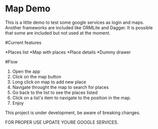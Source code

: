 Map Demo
========

This is a little demo to test some google services as login and maps. Another frameworks are included like ORMLite and Dagger. It is possible that some are included but not used at the moment.

#Current features

*Places list
*Map with places
*Place details
*Dummy drawer


#Flow

1. Open the app
2. Click on the map button
3. Long click on map to add new place
4. Navigate throught the map to search for places
5. Go back to the list to see the places listed
6. Click on a list's item to navigate to the position in the map.
7. Enjoy

This project is under development, be aware of breaking changes.

FOR PROPER USE UPDATE YOURE GOOGLE SERVICES.
